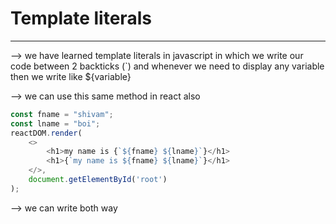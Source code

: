 # Template literals 
----
--> we have learned template literals in javascript in which we write our code between 2 backticks (\`) and whenever we need to display any variable then we write like ${variable} 

--> we can use this same method in react also 

```js
const fname = "shivam";
const lname = "boi";
reactDOM.render(
	<>
		<h1>my name is {`${fname} ${lname}`}</h1>
		<h1>{`my name is ${fname} ${lname}`}</h1>
	</>,
	document.getElementById('root')
);
```

--> we can write both way 

